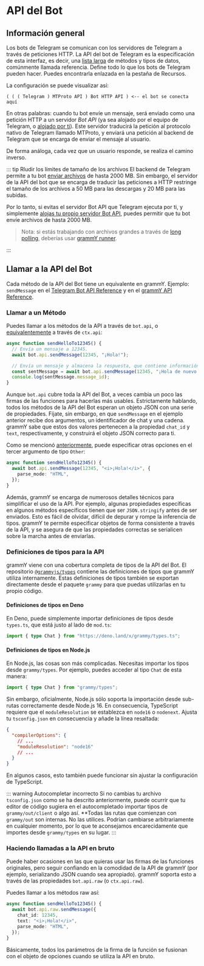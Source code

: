 # API del Bot

## Información general

Los bots de Telegram se comunican con los servidores de Telegram a través de peticiones HTTP.
La API del bot de Telegram es la especificación de esta interfaz, es decir, una [lista larga](https://core.telegram.org/bots/api) de métodos y tipos de datos, comúnmente llamada referencia.
Define todo lo que los bots de Telegram pueden hacer.
Puedes encontrarla enlazada en la pestaña de Recursos.

La configuración se puede visualizar así:

```asciiart:no-line-numbers
( ( ( Telegram ) MTProto API ) Bot HTTP API ) <-- el bot se conecta aquí
```

En otras palabras: cuando tu bot envíe un mensaje, será enviado como una petición HTTP a un servidor _Bot API_ (ya sea alojado por el equipo de Telegram, o [alojado por ti](https://core.telegram.org/bots/api#using-a-local-bot-api-server)).
Este servidor traducirá la petición al protocolo nativo de Telegram llamado MTProto, y enviará una petición al backend de Telegram que se encarga de enviar el mensaje al usuario.

De forma análoga, cada vez que un usuario responde, se realiza el camino inverso.

::: tip Rludir los límites de tamaño de los archivos
El backend de Telegram permite a tu bot [enviar archivos](./files) de hasta 2000 MB.
Sin embargo, el servidor de la API del bot que se encarga de traducir las peticiones a HTTP restringe el tamaño de los archivos a 50 MB para las descargas y 20 MB para las subidas.

Por lo tanto, si evitas el servidor Bot API que Telegram ejecuta por ti, y simplemente [alojas tu propio servidor Bot API](https://core.telegram.org/bots/api#using-a-local-bot-api-server), puedes permitir que tu bot envíe archivos de hasta 2000 MB.

> Nota: si estás trabajando con archivos grandes a través de [long polling](./deployment-types), deberías usar [grammY runner](../plugins/runner).

:::

## Llamar a la API del Bot

Cada método de la API del Bot tiene un equivalente en grammY.
Ejemplo: `sendMessage` en el [Telegram Bot API Reference](https://core.telegram.org/bots/api#sendmessage) y en el [grammY API Reference](https://deno.land/x/grammy/mod.ts?s=Api#method_sendMessage_0).

### Llamar a un Método

Puedes llamar a los métodos de la API a través de `bot.api`, o [equivalentemente](./context#acciones-disponibles) a través de `ctx.api`:

```ts
async function sendHelloTo12345() {
  // Envía un mensaje a 12345.
  await bot.api.sendMessage(12345, "¡Hola!");

  // Envía un mensaje y almacena la respuesta, que contiene información sobre el mensaje enviado.
  const sentMessage = await bot.api.sendMessage(12345, "¡Hola de nuevo!");
  console.log(sentMessage.message_id);
}
```

Aunque `bot.api` cubre toda la API del Bot, a veces cambia un poco las firmas de las funciones para hacerlas más usables.
Estrictamente hablando, todos los métodos de la API del Bot esperan un objeto JSON con una serie de propiedades.
Fíjate, sin embargo, en que `sendMessage` en el ejemplo anterior recibe dos argumentos, un identificador de chat y una cadena.
grammY sabe que estos dos valores pertenecen a la propiedad `chat_id` y `text`, respectivamente, y construirá el objeto JSON correcto para ti.

Como se mencionó [anteriormente](./basics#envio-de-mensajes), puede especificar otras opciones en el tercer argumento de tipo `Other`:

```ts
async function sendHelloTo12345() {
  await bot.api.sendMessage(12345, "<i>¡Hola!</i>", {
    parse_mode: "HTML",
  });
}
```

Además, grammY se encarga de numerosos detalles técnicos para simplificar el uso de la API.
Por ejemplo, algunas propiedades específicas en algunos métodos específicos tienen que ser `JSON.stringify` antes de ser enviados.
Esto es fácil de olvidar, difícil de depurar y rompe la inferencia de tipos.
grammY te permite especificar objetos de forma consistente a través de la API, y se asegura de que las propiedades correctas se serialicen sobre la marcha antes de enviarlas.

### Definiciones de tipos para la API

grammY viene con una cobertura completa de tipos de la API del Bot.
El repositorio [`@grammyjs/types`](https://github.com/grammyjs/types) contiene las definiciones de tipos que grammY utiliza internamente.
Estas definiciones de tipos también se exportan directamente desde el paquete `grammy` para que puedas utilizarlas en tu propio código.

#### Definiciones de tipos en Deno

En Deno, puede simplemente importar definiciones de tipos desde `types.ts`, que está justo al lado de `mod.ts`:

```ts
import { type Chat } from "https://deno.land/x/grammy/types.ts";
```

#### Definiciones de tipos en Node.js

En Node.js, las cosas son más complicadas.
Necesitas importar los tipos desde `grammy/types`.
Por ejemplo, puedes acceder al tipo `Chat` de esta manera:

```ts
import { type Chat } from "grammy/types";
```

Sin embargo, oficialmente, Node.js sólo soporta la importación desde sub-rutas correctamente desde Node.js 16.
En consecuencia, TypeScript requiere que el `moduleResolution` se establezca en `node16` o `nodenext`.
Ajusta tu `tsconfig.json` en consecuencia y añade la línea resaltada:

```json
{
  "compilerOptions": {
    // ...
    "moduleResolution": "node16"
    // ...
  }
}
```

En algunos casos, esto también puede funcionar sin ajustar la configuración de TypeScript.

::: warning Autocompletar incorrecto
Si no cambias tu archivo `tsconfig.json` como se ha descrito anteriormente, puede ocurrir que tu editor de código sugiera en el autocompletado importar tipos de `grammy/out/client` o algo así.
**Todas las rutas que comienzan con `grammy/out` son internas. No las utilices.
Podrían cambiarse arbitrariamente en cualquier momento, por lo que te aconsejamos encarecidamente que importes desde `grammy/types` en su lugar.
:::

### Haciendo llamadas a la API en bruto

Puede haber ocasiones en las que quieras usar las firmas de las funciones originales, pero seguir confiando en la comodidad de la API de grammY (por ejemplo, serializando JSON cuando sea apropiado).
grammY soporta esto a través de las propiedades `bot.api.raw` (o `ctx.api.raw`).

Puedes llamar a los métodos raw así:

```ts
async function sendHelloTo12345() {
  await bot.api.raw.sendMessage({
    chat_id: 12345,
    text: "<i>¡Hola!</i>",
    parse_mode: "HTML",
  });
}
```

Básicamente, todos los parámetros de la firma de la función se fusionan con el objeto de opciones cuando se utiliza la API en bruto.
